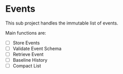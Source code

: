 # Events
This sub project handles the immutable list of events.

Main functions are:

- [ ] Store Events
- [ ] Validate Event Schema
- [ ] Retrieve Event
- [ ] Baseline History 
- [ ] Compact List 